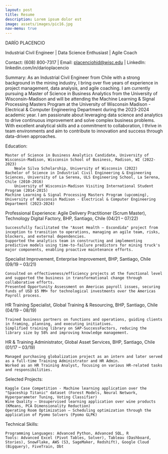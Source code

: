 ```yaml
---
layout: post
title: Resume
description: Lorem ipsum dolor est
image: assets/images/pic16.jpg
nav-menu: true
---
```


DARÍO PLACENCIO

Industrial Civil Engineer | Data Science Enthusiast | Agile Coach

Contact: (608) 800-7317 | Email: placenciohid@wisc.edu | LinkedIn: linkedin.com/in/darioplacencio

Summary:
As an Industrial Civil Engineer from Chile with a strong background in the mining industry, I bring over five years of experience in project management, data analysis, and agile coaching. I am currently pursuing a Master of Science in Business Analytics from the University of Wisconsin-Madison and will be attending the Machine Learning & Signal Processing Masters Program at the University of Wisconsin Madison - Electrical & Computer Engineering Department during the 2023-2024 academic year. I am passionate about leveraging data science and analytics to drive continuous improvement and solve complex business problems. With excellent analytical skills and a commitment to collaboration, I thrive in team environments and aim to contribute to innovation and success through data-driven approaches.

Education:

    Master of Science in Business Analytics Candidate, University of Wisconsin-Madison, Wisconsin School of Business, Madison, WI (2022-2023)
        Neale Silva Scholarship, University of Wisconsin (2022)
    Bachelor of Science in Industrial Civil Engineering & Engineering Sciences, University of La Serena, ULS Engineering School, La Serena, Chile (2010-2016)
        University of Wisconsin-Madison Visiting International Student Program (2014-2015)
    Machine Learning & Signal Processing Masters Program (upcoming), University of Wisconsin Madison - Electrical & Computer Engineering Department (2023-2024)

Professional Experience:
Agile Delivery Practitioner (Scrum Master), Technology Digital Factory, BHP, Santiago, Chile (04/21 – 07/22)

    Successfully facilitated the "Asset Health – Escondida" project from inception to transition to operations, managing an agile team, risks, blockers, and external dependencies.
    Supported the analytics team in constructing and implementing predictive models using time-to-failure predictors for mining truck's major components, enabling proactive maintenance efforts.

Specialist Improvement, Enterprise Improvement, BHP, Santiago, Chile (09/19 – 03/21)

    Consulted on effectiveness/efficiency projects at the functional level and supported the business in transformational change through collaborative efforts.
    Presented Opportunity Assessment on Americas payroll issues, securing funds of USD $5 MM+ for technological investments over the Americas Payroll process.

HR Training Specialist, Global Training & Resourcing, BHP, Santiago, Chile (04/19 – 08/19)

    Trained business partners on functions and operations, guiding clients in framing, planning, and executing initiatives.
    Simplified training library on SAP-SuccessFactors, reducing the library size by 58% and improving knowledge management.

HR & Training Administrator, Global Asset Services, BHP, Santiago, Chile (01/17 – 03/19)

    Managed purchasing globalization project as an intern and later served as a full-time Training Administrator and HR Admin.
    Worked as an HR Training Analyst, focusing on various HR-related tasks and responsibilities.

Selected Projects:

    Kaggle Case Competition - Machine learning application over the "Spaceship Titanic" dataset (Forest Models, Neural Network, Hyperparameter Tuning, Voting Classifier)
    Wine Quality – Unsupervised learning application over wine products (KMeans, PCA Dimensionality Reduction)
    Operating Room Optimization – Scheduling optimization through the application of Pyomo Solvers (Pyomo GLPK)

Technical Skills:

    Programming Languages: Advanced Python, Advanced SQL, R
    Tools: Advanced Excel (Pivot Tables, Solver), Tableau (Dashboard, Stories), SnowFlake, AWS (S3, SageMaker, Redshift), Google Cloud (Bigquery), FiveTrain, Dbt

